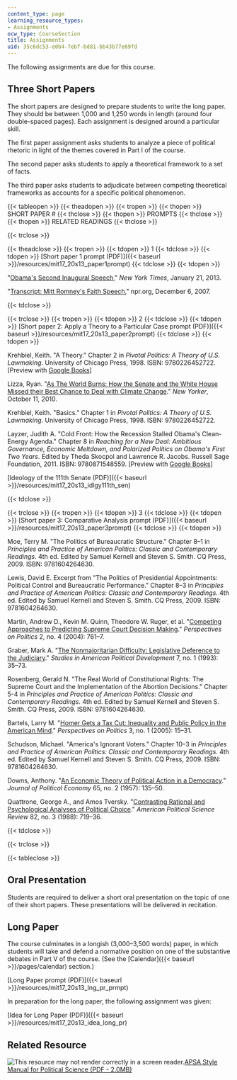 ```yaml
---
content_type: page
learning_resource_types:
- Assignments
ocw_type: CourseSection
title: Assignments
uid: 35c6dc53-e0b4-7ebf-bd81-bb43b77e69fd
---
```


The following assignments are due for this course.

Three Short Papers
------------------

The short papers are designed to prepare students to write the long paper. They should be between 1,000 and 1,250 words in length (around four double-spaced pages). Each assignment is designed around a particular skill.

The first paper assignment asks students to analyze a piece of political rhetoric in light of the themes covered in Part I of the course.

The second paper asks students to apply a theoretical framework to a set of facts.

The third paper asks students to adjudicate between competing theoretical frameworks as accounts for a specific political phenomenon.

{{< tableopen >}}
{{< theadopen >}}
{{< tropen >}}
{{< thopen >}}
SHORT PAPER #
{{< thclose >}}
{{< thopen >}}
PROMPTS
{{< thclose >}}
{{< thopen >}}
RELATED READINGS
{{< thclose >}}

{{< trclose >}}

{{< theadclose >}}
{{< tropen >}}
{{< tdopen >}}
1
{{< tdclose >}}
{{< tdopen >}}
[Short paper 1 prompt (PDF)]({{< baseurl >}}/resources/mit17_20s13_paper1prompt)
{{< tdclose >}}
{{< tdopen >}}


"[Obama's Second Inaugural Speech](http://www.nytimes.com/2013/01/21/us/politics/obamas-second-inaugural-speech.html?pagewanted=all&_r=0)," _New York Times_, January 21, 2013.

"[Transcript: Mitt Romney's Faith Speech](http://www.npr.org/templates/story/story.php?storyId=16969460)," npr.org, December 6, 2007.


{{< tdclose >}}

{{< trclose >}}
{{< tropen >}}
{{< tdopen >}}
2
{{< tdclose >}}
{{< tdopen >}}
[Short paper 2: Apply a Theory to a Particular Case prompt (PDF)]({{< baseurl >}}/resources/mit17_20s13_paper2prompt)
{{< tdclose >}}
{{< tdopen >}}


Krehbiel, Keith. "A Theory." Chapter 2 in _Pivotal Politics: A Theory of U.S. Lawmaking_. University of Chicago Press, 1998. ISBN: 9780226452722. \[Preview with [Google Books](http://books.google.com/books?id=M_oNZJw0DYgC&pg=PA20#v=onepage)\]

Lizza, Ryan. "[As The World Burns: How the Senate and the White House Missed their Best Chance to Deal with Climate Change](http://www.newyorker.com/reporting/2010/10/11/101011fa_fact_lizza)." _New Yorker_, October 11, 2010.

Krehbiel, Keith. "Basics." Chapter 1 in _Pivotal Politics: A Theory of U.S. Lawmaking_. University of Chicago Press, 1998. ISBN: 9780226452722.

Layzer, Judith A. "Cold Front: How the Recession Stalled Obama's Clean-Energy Agenda." Chapter 8 in _Reaching for a New Deal: Ambitious Governance, Economic Meltdown, and Polarized Politics on Obama's First Two Years_. Edited by Theda Skocpol and Lawrence R. Jacobs. Russell Sage Foundation, 2011. ISBN: 9780871548559. \[Preview with [Google Books](http://books.google.com/books?id=VJwirADAPzYC&pg=PA321#v=onepage)\]

[Ideology of the 111th Senate (PDF)]({{< baseurl >}}/resources/mit17_20s13_idlgy111th_sen)


{{< tdclose >}}

{{< trclose >}}
{{< tropen >}}
{{< tdopen >}}
3
{{< tdclose >}}
{{< tdopen >}}
[Short paper 3: Comparative Analysis prompt (PDF)]({{< baseurl >}}/resources/mit17_20s13_paper3prompt)
{{< tdclose >}}
{{< tdopen >}}


Moe, Terry M. "The Politics of Bureaucratic Structure." Chapter 8–1 in _Principles and Practice of American Politics: Classic and Contemporary Readings_. 4th ed. Edited by Samuel Kernell and Steven S. Smith. CQ Press, 2009. ISBN: 9781604264630.

Lewis, David E. Excerpt from "The Politics of Presidential Appointments: Political Control and Bureaucratic Performance." Chapter 8–3 in _Principles and Practice of American Politics: Classic and Contemporary Readings_. 4th ed. Edited by Samuel Kernell and Steven S. Smith. CQ Press, 2009. ISBN: 9781604264630.

Martin, Andrew D., Kevin M. Quinn, Theodore W. Ruger, et al. "[Competing Approaches to Predicting Supreme Court Decision Making](http://dx.doi.org/10.1017/S1537592704040502)." _Perspectives on Politics_ 2, no. 4 (2004): 761–7.

Graber, Mark A. "[The Nonmajoritarian Difficulty: Legislative Deference to the Judiciary](http://dx.doi.org/10.1017/S0898588X00000687)." _Studies in American Political Development_ 7, no. 1 (1993): 35–73.

Rosenberg, Gerald N. "The Real World of Constitutional Rights: The Supreme Court and the Implementation of the Abortion Decisions." Chapter 5-4 in _Principles and Practice of American Politics: Classic and Contemporary Readings_. 4th ed. Edited by Samuel Kernell and Steven S. Smith. CQ Press, 2009. ISBN: 9781604264630.

Bartels, Larry M. "[Homer Gets a Tax Cut: Inequality and Public Policy in the American Mind](http://dx.doi.org/10.1017/S1537592705050036)." _Perspectives on Politics_ 3, no. 1 (2005): 15–31.

Schudson, Michael. "America's Ignorant Voters." Chapter 10–3 in _Principles and Practice of American Politics: Classic and Contemporary Readings_. 4th ed. Edited by Samuel Kernell and Steven S. Smith. CQ Press, 2009. ISBN: 9781604264630.

Downs, Anthony. "[An Economic Theory of Political Action in a Democracy](http://www.jstor.org/stable/1827369)." _Journal of Political Economy_ 65, no. 2 (1957): 135–50.

Quattrone, George A., and Amos Tversky. "[Contrasting Rational and Psychological Analyses of Political Choice](http://www.jstor.org/stable/1962487)." _American Political Science Review_ 82, no. 3 (1988): 719–36.


{{< tdclose >}}

{{< trclose >}}

{{< tableclose >}}

Oral Presentation
-----------------

Students are required to deliver a short oral presentation on the topic of one of their short papers. These presentations will be delivered in recitation.

Long Paper
----------

The course culminates in a longish (3,000–3,500 words) paper, in which students will take and defend a normative position on one of the substantive debates in Part V of the course. (See the [Calendar]({{< baseurl >}}/pages/calendar) section.)

[Long Paper prompt (PDF)]({{< baseurl >}}/resources/mit17_20s13_lng_pr_prmpt)

In preparation for the long paper, the following assignment was given:

[Idea for Long Paper (PDF)]({{< baseurl >}}/resources/mit17_20s13_idea_long_pr)

Related Resource
----------------

![This resource may not render correctly in a screen reader.](/images/inacessible.gif)[APSA Style Manual for Political Science (PDF - 2.0MB)](https://connect.apsanet.org/stylemanual/)